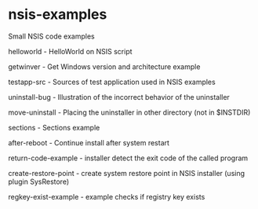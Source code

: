 # nsis-examples
Small NSIS code examples

helloworld - HelloWorld on NSIS script

getwinver - Get Windows version and architecture example

testapp-src - Sources of test application used in NSIS examples

uninstall-bug - Illustration of the incorrect behavior of the uninstaller

move-uninstall - Placing the uninstaller in other directory (not in $INSTDIR)

sections - Sections example

after-reboot - Continue install after system restart

return-code-example - installer detect the exit code of the called program

create-restore-point - create system restore point in NSIS installer (using plugin SysRestore)

regkey-exist-example - example checks if registry key exists
